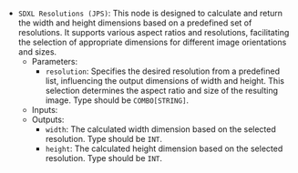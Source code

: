 - `SDXL Resolutions (JPS)`: This node is designed to calculate and return the width and height dimensions based on a predefined set of resolutions. It supports various aspect ratios and resolutions, facilitating the selection of appropriate dimensions for different image orientations and sizes.
    - Parameters:
        - `resolution`: Specifies the desired resolution from a predefined list, influencing the output dimensions of width and height. This selection determines the aspect ratio and size of the resulting image. Type should be `COMBO[STRING]`.
    - Inputs:
    - Outputs:
        - `width`: The calculated width dimension based on the selected resolution. Type should be `INT`.
        - `height`: The calculated height dimension based on the selected resolution. Type should be `INT`.
